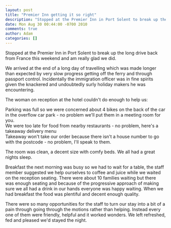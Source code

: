 ```yaml
---
layout: post
title: "Premier Inn getting it so right"
description: "Stopped at the Premier Inn in Port Solent to break up the long drive back from France this weekend and am really glad we did. We arrived at the end of a long day of travelling which was made longer than expected by very slow progress getting off t..."
date: Mon Aug 30 00:44:00 -0700 2010
comments: true
author: Adam
categories: []
---
```


Stopped at the Premier Inn in Port Solent to break up the long drive back from France this weekend and am really glad we did. <p /> We arrived at the end of a long day of travelling which was made longer than expected by very slow progress getting off the ferry and through passport control. Incidentally the immigration officer was in fine spirits given the knackered and undoubtedly surly holiday makers he was encountering. <p /> The woman on reception at the hotel couldn't do enough to help us: <p /> Parking was full so we were concerned about 4 bikes on the back of the car in the overflow car park - no problem we'll put them in a meeting room for you. <br />We were too late for food from nearby restaurants - no problem, here's a takeaway delivery menu <br />Takeaway won't take our order because there isn't a house number to go with the postcode - no problem, I'll speak to them. <p /> The room was clean, a decent size with comfy beds. We all had a great nights sleep. <p /> Breakfast the next morning was busy so we had to wait for a table, the staff member suggested we help ourselves to coffee and juice while we waited on the reception seating. There were about 10 families waiting but there was enough seating and because of the progressive approach of making sure we all had a drink in our hands everyone was happy waiting. When we had breakfast the food was plentiful and decent enough quality. <p /> There were so many opportunities for the staff to turn our stay into a bit of a pain through going through the motions rather than helping. Instead every one of them were friendly, helpful and it worked wonders. We left refreshed, fed and pleased we'd stayed the night.
